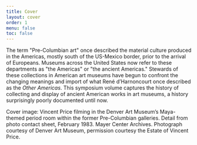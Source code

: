 ```yaml
---
title: Cover
layout: cover
order: 1
menu: false
toc: false
---
```


The term "Pre-Columbian art" once described the material culture produced in the Americas, mostly south of the US-Mexico border, prior to the arrival of Europeans. Museums across the United States now refer to these departments as "the Americas" or "the ancient Americas." Stewards of these collections in American art museums have begun to confront the changing meanings and import of what René d’Harnoncourt once described as the *Other Americas*. This symposium volume captures the history of collecting and display of ancient American works in art museums, a history surprisingly poorly documented until now.

<p class="dam-credit-line page-end">Cover image: Vincent Price filming in the Denver Art Museum’s Maya-themed period room within the former Pre-Columbian galleries. Detail from photo contact sheet, February 1983. Mayer Center Archives. Photograph courtesy of Denver Art Museum, permission courtesy the Estate of Vincent Price.</p>

